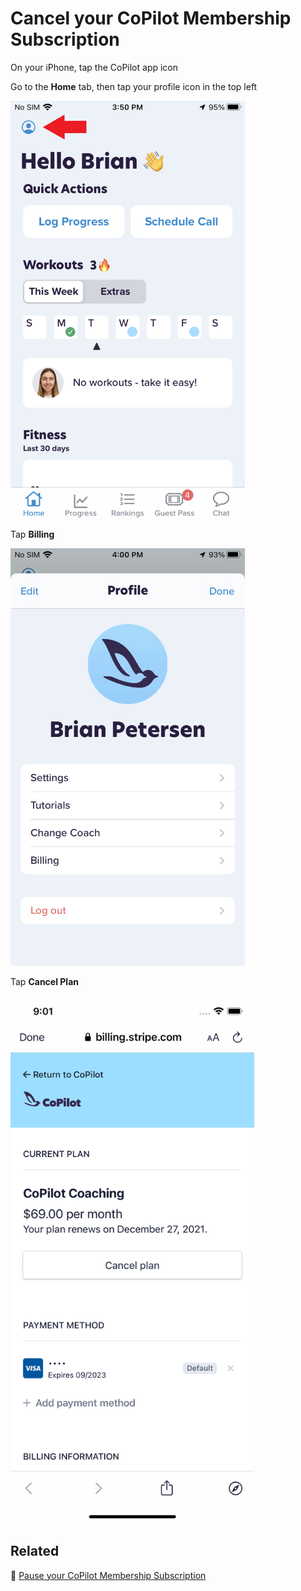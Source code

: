 # Cancel your CoPilot Membership Subscription

On your iPhone, tap the CoPilot app icon

Go to the **Home** tab, then tap your profile icon in the top left

<img src="png/08071464840337ea3e66f691a3f4ffdbd5f1d237.png" width="375">

Tap **Billing**

<img src="png/1a09c53b7a7371b883598d1b33f44ef794d0e75e.png" width="375">

Tap **Cancel Plan**

<img src="png/d5e74f3a3147243236b0ae5d50412f3fce7c47f4.png" width="390">

## Related

:paperclip: [Pause your CoPilot Membership Subscription](pause-your-copilot-membership-subscription.md)
